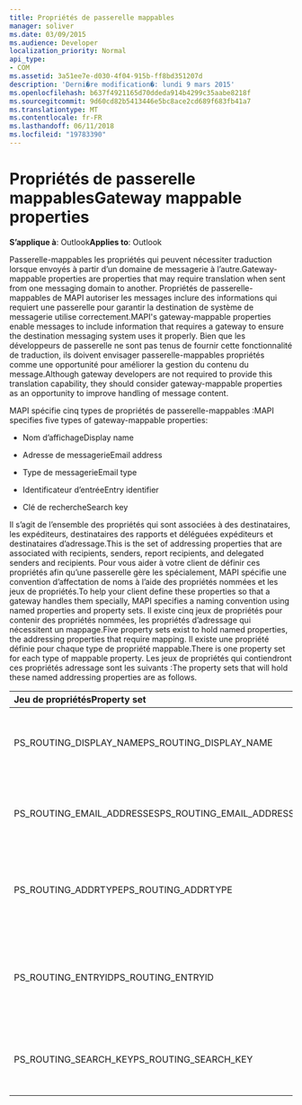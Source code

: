 ```yaml
---
title: Propriétés de passerelle mappables
manager: soliver
ms.date: 03/09/2015
ms.audience: Developer
localization_priority: Normal
api_type:
- COM
ms.assetid: 3a51ee7e-d030-4f04-915b-ff8bd351207d
description: 'Derni�re modification�: lundi 9 mars 2015'
ms.openlocfilehash: b637f4921165d70ddeda914b4299c35aabe8218f
ms.sourcegitcommit: 9d60cd82b5413446e5bc8ace2cd689f683fb41a7
ms.translationtype: MT
ms.contentlocale: fr-FR
ms.lasthandoff: 06/11/2018
ms.locfileid: "19783390"
---
```

# <a name="gateway-mappable-properties"></a><span data-ttu-id="0f83d-103">Propriétés de passerelle mappables</span><span class="sxs-lookup"><span data-stu-id="0f83d-103">Gateway mappable properties</span></span>

<span data-ttu-id="0f83d-104">**S’applique à**: Outlook</span><span class="sxs-lookup"><span data-stu-id="0f83d-104">**Applies to**: Outlook</span></span> 
  
<span data-ttu-id="0f83d-105">Passerelle-mappables les propriétés qui peuvent nécessiter traduction lorsque envoyés à partir d’un domaine de messagerie à l’autre.</span><span class="sxs-lookup"><span data-stu-id="0f83d-105">Gateway-mappable properties are properties that may require translation when sent from one messaging domain to another.</span></span> <span data-ttu-id="0f83d-106">Propriétés de passerelle-mappables de MAPI autoriser les messages inclure des informations qui requiert une passerelle pour garantir la destination de système de messagerie utilise correctement.</span><span class="sxs-lookup"><span data-stu-id="0f83d-106">MAPI's gateway-mappable properties enable messages to include information that requires a gateway to ensure the destination messaging system uses it properly.</span></span> <span data-ttu-id="0f83d-107">Bien que les développeurs de passerelle ne sont pas tenus de fournir cette fonctionnalité de traduction, ils doivent envisager passerelle-mappables propriétés comme une opportunité pour améliorer la gestion du contenu du message.</span><span class="sxs-lookup"><span data-stu-id="0f83d-107">Although gateway developers are not required to provide this translation capability, they should consider gateway-mappable properties as an opportunity to improve handling of message content.</span></span>
  
<span data-ttu-id="0f83d-108">MAPI spécifie cinq types de propriétés de passerelle-mappables :</span><span class="sxs-lookup"><span data-stu-id="0f83d-108">MAPI specifies five types of gateway-mappable properties:</span></span>
  
- <span data-ttu-id="0f83d-109">Nom d’affichage</span><span class="sxs-lookup"><span data-stu-id="0f83d-109">Display name</span></span>
    
- <span data-ttu-id="0f83d-110">Adresse de messagerie</span><span class="sxs-lookup"><span data-stu-id="0f83d-110">Email address</span></span>
    
- <span data-ttu-id="0f83d-111">Type de messagerie</span><span class="sxs-lookup"><span data-stu-id="0f83d-111">Email type</span></span>
    
- <span data-ttu-id="0f83d-112">Identificateur d’entrée</span><span class="sxs-lookup"><span data-stu-id="0f83d-112">Entry identifier</span></span>
    
- <span data-ttu-id="0f83d-113">Clé de recherche</span><span class="sxs-lookup"><span data-stu-id="0f83d-113">Search key</span></span>
    
<span data-ttu-id="0f83d-114">Il s’agit de l’ensemble des propriétés qui sont associées à des destinataires, les expéditeurs, destinataires des rapports et déléguées expéditeurs et destinataires d’adressage.</span><span class="sxs-lookup"><span data-stu-id="0f83d-114">This is the set of addressing properties that are associated with recipients, senders, report recipients, and delegated senders and recipients.</span></span> <span data-ttu-id="0f83d-115">Pour vous aider à votre client de définir ces propriétés afin qu’une passerelle gère les spécialement, MAPI spécifie une convention d’affectation de noms à l’aide des propriétés nommées et les jeux de propriétés.</span><span class="sxs-lookup"><span data-stu-id="0f83d-115">To help your client define these properties so that a gateway handles them specially, MAPI specifies a naming convention using named properties and property sets.</span></span> <span data-ttu-id="0f83d-116">Il existe cinq jeux de propriétés pour contenir des propriétés nommées, les propriétés d’adressage qui nécessitent un mappage.</span><span class="sxs-lookup"><span data-stu-id="0f83d-116">Five property sets exist to hold named properties, the addressing properties that require mapping.</span></span> <span data-ttu-id="0f83d-117">Il existe une propriété définie pour chaque type de propriété mappable.</span><span class="sxs-lookup"><span data-stu-id="0f83d-117">There is one property set for each type of mappable property.</span></span> <span data-ttu-id="0f83d-118">Les jeux de propriétés qui contiendront ces propriétés adressage sont les suivants :</span><span class="sxs-lookup"><span data-stu-id="0f83d-118">The property sets that will hold these named addressing properties are as follows.</span></span>
  
|<span data-ttu-id="0f83d-119">**Jeu de propriétés**</span><span class="sxs-lookup"><span data-stu-id="0f83d-119">**Property set**</span></span>|<span data-ttu-id="0f83d-120">**Description**</span><span class="sxs-lookup"><span data-stu-id="0f83d-120">**Description**</span></span>|
|:-----|:-----|
|<span data-ttu-id="0f83d-121">PS_ROUTING_DISPLAY_NAME</span><span class="sxs-lookup"><span data-stu-id="0f83d-121">PS_ROUTING_DISPLAY_NAME</span></span>  <br/> |<span data-ttu-id="0f83d-122">Contient les propriétés de chaîne utilisées comme noms complets.</span><span class="sxs-lookup"><span data-stu-id="0f83d-122">Contains string properties used as display names.</span></span>  <br/> |
|<span data-ttu-id="0f83d-123">PS_ROUTING_EMAIL_ADDRESSES</span><span class="sxs-lookup"><span data-stu-id="0f83d-123">PS_ROUTING_EMAIL_ADDRESSES</span></span>  <br/> |<span data-ttu-id="0f83d-124">Contient les propriétés de chaîne utilisées comme adresses de messagerie.</span><span class="sxs-lookup"><span data-stu-id="0f83d-124">Contains string properties used as email addresses.</span></span>  <br/> |
|<span data-ttu-id="0f83d-125">PS_ROUTING_ADDRTYPE</span><span class="sxs-lookup"><span data-stu-id="0f83d-125">PS_ROUTING_ADDRTYPE</span></span>  <br/> |<span data-ttu-id="0f83d-126">Contient les propriétés de chaîne utilisées en tant que types d’adresse de messagerie.</span><span class="sxs-lookup"><span data-stu-id="0f83d-126">Contains string properties used as email address types.</span></span>  <br/> |
|<span data-ttu-id="0f83d-127">PS_ROUTING_ENTRYID</span><span class="sxs-lookup"><span data-stu-id="0f83d-127">PS_ROUTING_ENTRYID</span></span>  <br/> |<span data-ttu-id="0f83d-128">Contient des propriétés binaires utilisées comme les identificateurs d’entrée à long terme.</span><span class="sxs-lookup"><span data-stu-id="0f83d-128">Contains binary properties used as long-term entry identifiers.</span></span>  <br/> |
|<span data-ttu-id="0f83d-129">PS_ROUTING_SEARCH_KEY</span><span class="sxs-lookup"><span data-stu-id="0f83d-129">PS_ROUTING_SEARCH_KEY</span></span>  <br/> |<span data-ttu-id="0f83d-130">Contient des propriétés binaires utilisées en tant que clés de recherche.</span><span class="sxs-lookup"><span data-stu-id="0f83d-130">Contains binary properties used as search keys.</span></span>  <br/> |
   

